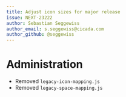 ```yaml
---
title: Adjust icon sizes for major release
issue: NEXT-23222
author: Sebastian Seggewiss
author_email: s.seggewiss@cicada.com
author_github: @seggewiss
---
```

# Administration
* Removed `legacy-icon-mapping.js`
* Removed `legacy-space-mapping.js`
